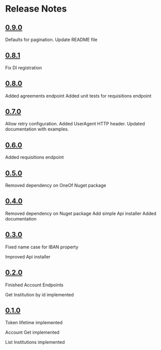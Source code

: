Release Notes
=============

## [0.9.0](https://github.com/dariogriffo/Nordigen.Net/releases/tag/0.9.0)

Defaults for pagination.
Update README file

## [0.8.1](https://github.com/dariogriffo/Nordigen.Net/releases/tag/0.8.1)

Fix DI registration

## [0.8.0](https://github.com/dariogriffo/Nordigen.Net/releases/tag/0.8.0)

Added agreements endpoint
Added unit tests for requisitions endpoint

## [0.7.0](https://github.com/dariogriffo/Nordigen.Net/releases/tag/0.7.0)

Allow retry configuration.
Added UserAgent HTTP header.
Updated documentation with examples.

## [0.6.0](https://github.com/dariogriffo/Nordigen.Net/releases/tag/0.6.0)

Added requisitions endpoint

## [0.5.0](https://github.com/dariogriffo/Nordigen.Net/releases/tag/0.5.0)

Removed dependency on OneOf Nuget package

## [0.4.0](https://github.com/dariogriffo/Nordigen.Net/releases/tag/0.4.0)

Removed dependency on Nuget package
Add simple Api installer
Added documentation

## [0.3.0](https://github.com/dariogriffo/Nordigen.Net/releases/tag/0.3.0)

Fixed name case for IBAN property

Improved Api installer


## [0.2.0](https://github.com/dariogriffo/Nordigen.Net/releases/tag/0.2.0)

Finished Account Endpoints

Get Institution by id implemented


## [0.1.0](https://github.com/dariogriffo/Nordigen.Net/releases/tag/0.1.0)

Token lifetime implemented

Account Get implemented

List Institutions implemented
